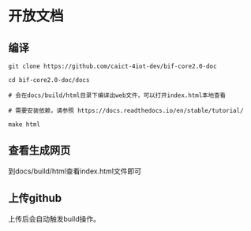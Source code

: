 # 开放文档

## 编译

```
git clone https://github.com/caict-4iot-dev/bif-core2.0-doc

cd bif-core2.0-doc/docs

# 会在docs/build/html目录下编译出web文件，可以打开index.html本地查看

# 需要安装依赖，请参照 https://docs.readthedocs.io/en/stable/tutorial/ 

make html 

```

## 查看生成网页

到docs/build/html查看index.html文件即可

## 上传github

上传后会自动触发build操作。
